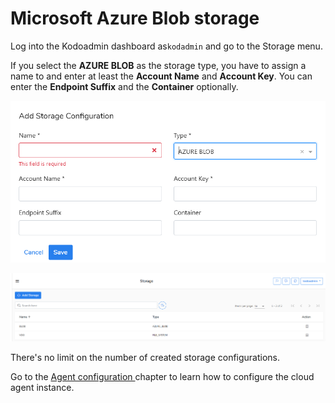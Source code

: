 # Microsoft Azure Blob storage

Log into the Kodoadmin dashboard as`kodadmin`  and go to the Storage menu. 

If you select the **AZURE BLOB** as the storage type, you have to assign a name to and enter at least the **Account Name** and **Account Key**. You can enter the **Endpoint Suffix** and the **Container** optionally. 

![](../../../.gitbook/assets/obraz%20%2811%29.png)

![](../../../.gitbook/assets/obraz%20%288%29.png)

There's no limit on the number of created storage configurations.

Go to the [Agent configuration ]()chapter to learn how to configure the cloud agent instance.

